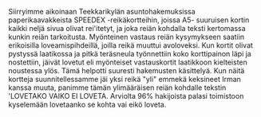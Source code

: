 Siirryimme aikoinaan Teekkarikylän asuntohakemuksissa paperikaavakkeista SPEEDEX -reikäkortteihin, joissa A5-
suuruisen kortin kaikki neljä sivua olivat rei'itetyt, ja joka reiän kohdalla teksti kertomassa kunkin reiän tarkoitusta. 
Myönteinen vastaus reiän kysymykseen saatiin erikoisilla loveamispihdeillä, joilla reikä muuttui avoloveksi. Kun kortit 
olivat pystyssä laatikossa ja pitkä teräsneula työnnettiin koko korttipainon läpi ja nostettiin, jäivät lovetut eli myönteiset 
vastauskortit laatikkoon kielteisten noustessa ylös. Tämä helpotti suuresti hakemusten käsittelyä. Kun näitä kortteja 
suunnitellessamme jäi yksi reikä "yli" emmekä keksineet Irman kanssa muuta, panimme tämän ylimääräisen reiän 
kohdalle tekstin 'LOVETAKO VAIKO EI LOVETA. Arviolta 96% hakijoista palasi toimistoon kyselemään lovetaanko 
se kohta vai eikö loveta.